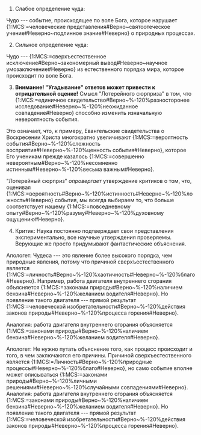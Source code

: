 1. Слабое определение чуда:

Чудо --- событие, происходящее по воле Бога, которое нарушает {1:MCS:=человеческие представления#Верно~святоотеческое учение#Неверно~подлинное знание#Неверно}  о природных процессах.

2. Сильное определение чуда:
 
Чудо --- {1:MCS:=сверхъестественное исключение#Верно~закономерный вывод#Неверно~научное умозаключение#Неверно} из естественного порядка мира, которое происходит по воле Бога.

3. **Внимание! "Угадывание" ответов может привести к отрицательной оценке!**
Смысл "Лотерейного сюрприза" в том, что {1:MCS:=единичное свидетельство#Верно~%-120%разносторонее исследование#Неверно~%-120%неожиданное совпадение#Неверно} способно изменить изначальную невероятность события. 

Это означает, что, к примеру, Евангельские свидетельства о Воскресении Христа многократно увеличивают {1:MCS:=вероятность события#Верно~%-120%сложность восприятия#Неверно~%-120%ценность события#Неверно}, которое Его ученикам прежде казалось {1:MCS:=совершенно невероятным#Верно~%-120%несомненно истинным#Неверно~%-120%весьма важным#Неверно}.

"Лотерейный сюрприз" *опровергает* утверждение критиков о том, что, оценивая {1:MCS:=вероятность#Верно~%-120%истинность#Неверно~%-120%ложность#Неверно} события, мы всегда выбираем то, что больше соответствует нашему {1:MCS:=повседневному опыту#Верно~%-120%разуму#Неверно~%-120%духовному ощущению#Неверно}.

4.  Критик: Наука постоянно подтверждает свои представления экспериментально, все научные утверждения проверяемы. Верующие же просто придумывают фантастические объяснения.

Апологет: Чудеса --- это явление более высокого порядка, чем природные явления, потому что причиной сверхъестественного является {1:MCS:=личность#Верно~%-120%хаотичность#Неверно~%-120%благо#Неверно}. Например, работа двигателя внутреннего сгорания объясняется {1:MCS:=законами природы#Верно~%-120%наличием бензина#Неверно~%-120%желанием водителя#Неверно}. Но появление такого двигателя --- прямой результат {1:MCS:=человеческой изобретательности#Верно~%-120%действия законов природы#Неверно~%-120%процесса горения#Неверно}.

Аналогия: работа двигателя внутреннего сгорания объясняется {1:MCS:=законами природы#Верно~%-120%наличием бензина#Неверно~%-120%желанием водителя#Неверно}. 

 Апологет: Не нужно путать объяснение того, как процесс происходит и того, в чем заключаются его причины. Причиной сверхъестественного является {1:MCS:=Личность#Верно~%-120%природные процессы#Неверно~%-120%благо#Неверно}, но само событие вполне может описываться {1:MCS:=законами природы#Верно~%-120%личными решениями#Неверно~%-120%случайными совпадениями#Неверно}.
Аналогия: работа двигателя внутреннего сгорания объясняется {1:MCS:=законами природы#Верно~%-120%наличием бензина#Неверно~%-120%желанием водителя#Неверно}. Но появление такого двигателя --- прямой результат {1:MCS:=человеческой изобретательности#Верно~%-120%действия законов природы#Неверно~%-120%процесса горения#Неверно}.

 


